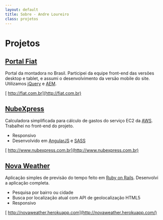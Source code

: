 ```yaml
---
layout: default
title: Sobre - Andre Loureiro
class: projetos
---
```

# Projetos

## [Portal Fiat](http://fiat.com.br)

Portal da montadora no Brasil. Participei da equipe front-end das versões desktop e tablet, e assumi o desenvolvimento da versão mobile do site. Utilizamos [jQuery](http://jquery.com) e [AEM](http://www.adobe.com/solutions/web-experience-management.html).

[<i class="fa fa-link"></i> http://fiat.com.br](http://fiat.com.br)


## [NubeXpress](http://www.nubexpress.com.br)

Calculadora simplificada para cálculo de gastos do serviço EC2 da [AWS](http://aws.amazon.com). Trabalhei no front-end do projeto.

- Responsivo
- Desenvolvido em [AngularJS](http://angularjs.org) e [SASS](http://sass-lang.com)

[<i class="fa fa-link"></i> http://www.nubexpress.com.br](http://www.nubexpress.com.br)


## [Nova Weather](http://novaweather.herokuapp.com)
Aplicação simples de previsão do tempo feito em [Ruby on Rails](http://rubyonrails.org). Desenvolvi a aplicação completa.

- Pesquisa por bairro ou cidade
- Busca por localização atual com API de geolocalização HTML5
- Responsivo

[<i class="fa fa-link"></i> http://novaweather.herokuapp.com](http://novaweather.herokuapp.com/)

